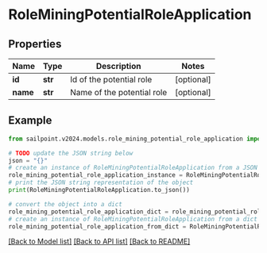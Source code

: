 # RoleMiningPotentialRoleApplication


## Properties

Name | Type | Description | Notes
------------ | ------------- | ------------- | -------------
**id** | **str** | Id of the potential role | [optional] 
**name** | **str** | Name of the potential role | [optional] 

## Example

```python
from sailpoint.v2024.models.role_mining_potential_role_application import RoleMiningPotentialRoleApplication

# TODO update the JSON string below
json = "{}"
# create an instance of RoleMiningPotentialRoleApplication from a JSON string
role_mining_potential_role_application_instance = RoleMiningPotentialRoleApplication.from_json(json)
# print the JSON string representation of the object
print(RoleMiningPotentialRoleApplication.to_json())

# convert the object into a dict
role_mining_potential_role_application_dict = role_mining_potential_role_application_instance.to_dict()
# create an instance of RoleMiningPotentialRoleApplication from a dict
role_mining_potential_role_application_from_dict = RoleMiningPotentialRoleApplication.from_dict(role_mining_potential_role_application_dict)
```
[[Back to Model list]](../README.md#documentation-for-models) [[Back to API list]](../README.md#documentation-for-api-endpoints) [[Back to README]](../README.md)


